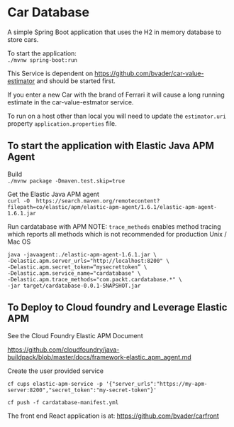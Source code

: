 # Car Database

A simple Spring Boot application that uses the H2 in memory database to store cars.

To start the application:  
`./mvnw spring-boot:run`

This Service is dependent on https://github.com/bvader/car-value-estimator and should be started first.

If you enter a new Car with the brand of Ferrari it will cause a long running estimate in the car-value-estmator service.

To run on a host other than local you will need to update the `estimator.uri` property
`application.properties` file.

## To start the application with Elastic Java APM Agent

 Build  
`./mvnw package -Dmaven.test.skip=true`

Get the Elastic Java APM agent  
`curl -O  https://search.maven.org/remotecontent?filepath=co/elastic/apm/elastic-apm-agent/1.6.1/elastic-apm-agent-1.6.1.jar`

Run cardatabase with APM
NOTE: `trace_methods` enables method tracing which reports all methods which is not recommended for production
Unix / Mac OS
```shell_session
java -javaagent:./elastic-apm-agent-1.6.1.jar \
-Delastic.apm.server_urls="http://localhost:8200" \
-Delastic.apm.secret_token=“mysecrettoken” \
-Delastic.apm.service_name="cardatabase" \
-Delastic.apm.trace_methods="com.packt.cardatabase.*" \
-jar target/cardatabase-0.0.1-SNAPSHOT.jar
```


## To Deploy to Cloud foundry and Leverage Elastic APM

See the Cloud Foundry Elastic APM Document

https://github.com/cloudfoundry/java-buildpack/blob/master/docs/framework-elastic_apm_agent.md

Create the user provided service

`cf cups elastic-apm-service -p '{"server_urls":"https://my-apm-server:8200","secret_token":"my-secret-token"}'`

`cf push -f cardatabase-manifest.yml`

The front end React application is at: https://github.com/bvader/carfront
